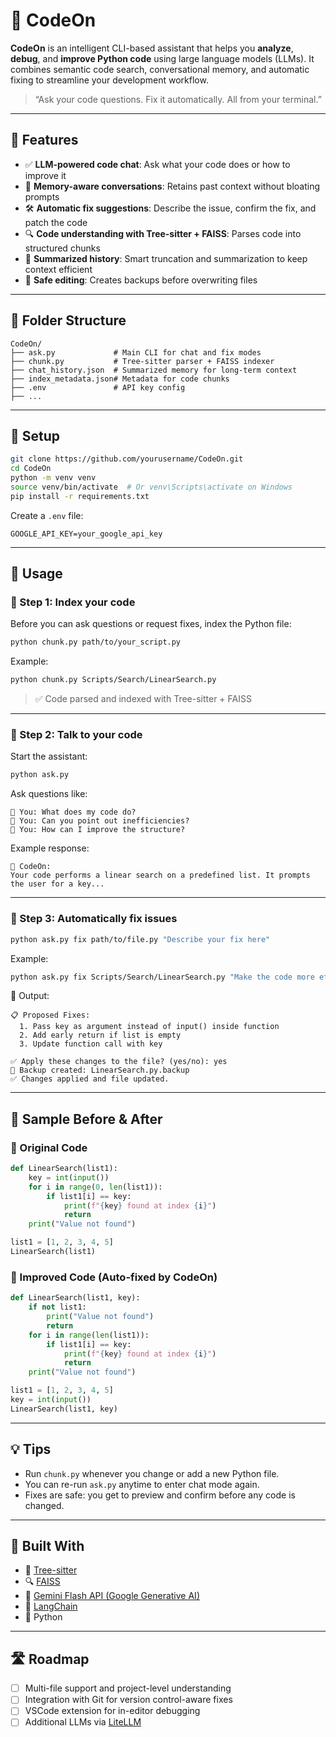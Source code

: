 
# 🧠 CodeOn

**CodeOn** is an intelligent CLI-based assistant that helps you **analyze**, **debug**, and **improve Python code** using large language models (LLMs). It combines semantic code search, conversational memory, and automatic fixing to streamline your development workflow.

> “Ask your code questions. Fix it automatically. All from your terminal.”

---

## 🚀 Features

* ✅ **LLM-powered code chat**: Ask what your code does or how to improve it
* 🧠 **Memory-aware conversations**: Retains past context without bloating prompts
* 🛠️ **Automatic fix suggestions**: Describe the issue, confirm the fix, and patch the code
* 🔍 **Code understanding with Tree-sitter + FAISS**: Parses code into structured chunks
* 📝 **Summarized history**: Smart truncation and summarization to keep context efficient
* 💾 **Safe editing**: Creates backups before overwriting files

---

## 📂 Folder Structure

```
CodeOn/
├── ask.py             # Main CLI for chat and fix modes
├── chunk.py           # Tree-sitter parser + FAISS indexer
├── chat_history.json  # Summarized memory for long-term context
├── index_metadata.json# Metadata for code chunks
├── .env               # API key config
├── ...
```

---

## 🔧 Setup

```bash
git clone https://github.com/yourusername/CodeOn.git
cd CodeOn
python -m venv venv
source venv/bin/activate  # Or venv\Scripts\activate on Windows
pip install -r requirements.txt
```

Create a `.env` file:

```env
GOOGLE_API_KEY=your_google_api_key
```

---

## 🧠 Usage

### 🔹 Step 1: Index your code

Before you can ask questions or request fixes, index the Python file:

```bash
python chunk.py path/to/your_script.py
```

Example:

```bash
python chunk.py Scripts/Search/LinearSearch.py
```

> ✅ Code parsed and indexed with Tree-sitter + FAISS

---

### 🔹 Step 2: Talk to your code

Start the assistant:

```bash
python ask.py
```

Ask questions like:

```
🧑 You: What does my code do?
🧑 You: Can you point out inefficiencies?
🧑 You: How can I improve the structure?
```

Example response:

```
🤖 CodeOn:
Your code performs a linear search on a predefined list. It prompts the user for a key...
```

---

### 🔹 Step 3: Automatically fix issues

```bash
python ask.py fix path/to/file.py "Describe your fix here"
```

Example:

```bash
python ask.py fix Scripts/Search/LinearSearch.py "Make the code more efficient"
```

💬 Output:

```
📋 Proposed Fixes:
  1. Pass key as argument instead of input() inside function
  2. Add early return if list is empty
  3. Update function call with key

✅ Apply these changes to the file? (yes/no): yes
💾 Backup created: LinearSearch.py.backup
✅ Changes applied and file updated.
```

---

## 📌 Sample Before & After

### 🔻 Original Code

```python
def LinearSearch(list1):
    key = int(input())
    for i in range(0, len(list1)):
        if list1[i] == key:
            print(f"{key} found at index {i}")
            return
    print("Value not found")

list1 = [1, 2, 3, 4, 5]
LinearSearch(list1)
```

### 🔺 Improved Code (Auto-fixed by CodeOn)

```python
def LinearSearch(list1, key):
    if not list1:
        print("Value not found")
        return
    for i in range(len(list1)):
        if list1[i] == key:
            print(f"{key} found at index {i}")
            return
    print("Value not found")

list1 = [1, 2, 3, 4, 5]
key = int(input())
LinearSearch(list1, key)
```

---

## 💡 Tips

* Run `chunk.py` whenever you change or add a new Python file.
* You can re-run `ask.py` anytime to enter chat mode again.
* Fixes are safe: you get to preview and confirm before any code is changed.

---

## 🧱 Built With

* 🧩 [Tree-sitter](https://tree-sitter.github.io/)
* 🔍 [FAISS](https://github.com/facebookresearch/faiss)
* 🧠 [Gemini Flash API (Google Generative AI)](https://ai.google.dev/)
* 🤖 [LangChain](https://www.langchain.com/)
* 🐍 Python

---

## 🛣️ Roadmap

* [ ] Multi-file support and project-level understanding
* [ ] Integration with Git for version control-aware fixes
* [ ] VSCode extension for in-editor debugging
* [ ] Additional LLMs via [LiteLLM](https://github.com/BerriAI/litellm)
